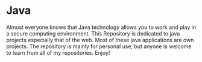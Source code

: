 # Java
Almost everyone knows that Java technology allows you to work and play in a secure computing environment. 
This Repository is dedicated to java projects especially that of the web.  Most of these java applications are own 
projects. The repository is mainly for personal use, but anyone is welcome to learn from all of my repositories.
Enjoy!
